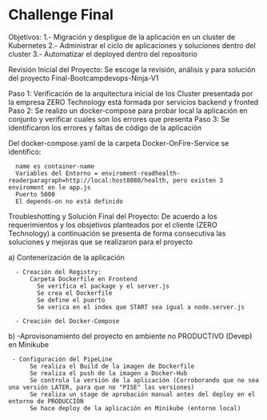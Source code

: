 # Challenge Final 

Objetivos: 
  1.- Migración y despligue de la aplicación en un cluster de Kubernetes
  2.- Administrar el ciclo de aplicaciones y soluciones dentro del cluster 
  3.- Automatizar el deployed dentro del repositorio
  
  Revisión Inicial del Proyecto: Se escoge la revisión, análisis y para solución del proyecto Final-Bootcampdevops-Ninja-V1
 
   Paso 1: Verificación de la arquitectura inicial de los Cluster presentada por la empresa ZERO Technology  está formada por servicios backend y fronted 
   Paso 2: Se realizo un docker-compose para probar local la aplicación en conjunto y verificar cuales son los errores que presenta 
   Paso 3: Se identificaron los errores y faltas de código de la aplicación
   
  Del docker-compose.yaml de la carpeta Docker-OnFire-Service se identifico:
    
      name es container-name
      Variables del Entorno = enviroment-readhealth-readerparagraph=http://local:host8080/health, pero existen 3 enviroment en le app.js
      Puerto 5000
      El depends-on no está definido 
  
  Troubleshotting y Solución Final del Proyecto: De acuerdo a los requerimientos y los obsjetivos planteados por el cliente (ZERO Technology) a continuación se presenta  de forma consecutiva las soluciones y mejoras que se realizaron para el proyecto 
  
  
 a) Contenerización de la aplicación 
      
      - Creación del Registry: 
          Carpeta Dockerfile en Frontend
            Se verifica el package y el server.js
            Se crea el Dockerfile 
            Se define el puerto 
            Se verica en el index que START sea igual a node.server.js
      
      - Creación del Docker-Compose 
      
  b) -Aprovisonamiento del proyecto en ambiente no PRODUCTIVO (Devep) en Minikube
     
     - Configuración del PipeLine
          Se realiza el Build de la imagen de Dockerfile
          Se realiza el push de la imagen a Docker-Hub
          Se controla la versión de la aplicación (Corroborando que no sea una versión LATER, para que no "PISE" las versiones)
          Se realiza un stage de aprobación manual antes del deploy en el entorno de PRODUCCIÖN
          Se hace deploy de la aplicación en Minikube (entorno local) 
